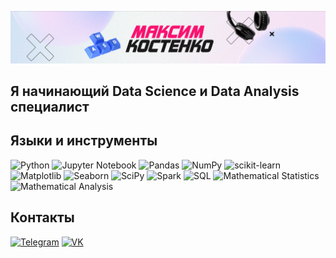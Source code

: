 ![Header](https://github.com/Kostenko-Maxim/Kostenko-Maxim/blob/main/assets/banner.png)

## Я начинающий Data Science и Data Analysis специалист

## Языки и инструменты

![Python](https://img.shields.io/badge/python-3.9%2B-blue?style=for-the-badge&logo=python&logoColor=python&color=000000)
![Jupyter Notebook](https://img.shields.io/badge/Jupyter_Notebook-FA8C00?style=for-the-badge&logo=jupyter&logoColor=Jupyter_Notebook&color=000000)
![Pandas](https://img.shields.io/badge/Pandas-150458?style=for-the-badge&logo=pandas&logoColor=pandas&color=000000)
![NumPy](https://img.shields.io/badge/NumPy-013243?style=for-the-badge&logo=numpy&logoColor=NumPy&color=000000)
![scikit-learn](https://img.shields.io/badge/scikit--learn-F7931E?style=for-the-badge&logo=scikit-learn&logoColor=scikit--learn&color=000000)
![Matplotlib](https://img.shields.io/badge/Matplotlib-11557C?style=for-the-badge&logo=Matplotlib&logoColor=white&color=000000)
![Seaborn](https://img.shields.io/badge/Seaborn-FF6F61?style=for-the-badge&logo=seaborn&logoColor=white&color=000000)
![SciPy](https://img.shields.io/badge/SciPy-8CAAE4?style=for-the-badge&logo=scipy&logoColor=SciPy&color=000000)
![Spark](https://img.shields.io/badge/Spark-E25A1C?style=for-the-badge&logo=apachespark&logoColor=apachespark&color=000000)
![SQL](https://img.shields.io/badge/SQL-4479A1?style=for-the-badge&logo=postgresql&logoColor=SQL&color=000000)
![Mathematical Statistics](https://img.shields.io/badge/Mathematical_Statistics-8A2BE2?style=for-the-badge&logo=matrix&logoColor=Mathematical_Statistics&color=000000)
![Mathematical Analysis](https://img.shields.io/badge/Mathematical_Analysis-228B22?style=for-the-badge&logo=academia&logoColor=Mathematical_Analysis&color=000000)

## Контакты

[![Telegram](https://img.shields.io/badge/Telegram-0088cc?style=for-the-badge&logo=telegram&logoColor=white&color=000000)](https://t.me/maksimkostenk0)
[![VK](https://img.shields.io/badge/VK-4680C2?style=for-the-badge&logo=vk&logoColor=white&color=000000)](https://vk.com/rloydyy1)
